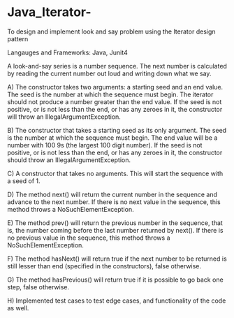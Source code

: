 # Java_Iterator-
To design and implement look and say problem using the Iterator design pattern 

Langauges and Frameworks: Java, Junit4 

A look-and-say series is a number sequence. The next number is calculated by reading the current number out loud and writing down what we say.

A) The constructor takes two arguments: a starting seed and an end value. The seed is the number at which the sequence must begin. The iterator should not produce a number greater than the end value. If the seed is not positive, or is not less than the end, or has any zeroes in it, the constructor will throw an IllegalArgumentException.

B) The constructor that takes a starting seed as its only argument. The seed is the number at which the sequence must begin. The end value will be a number with 100 9s (the largest 100 digit number). If the seed is not positive, or is not less than the end, or has any zeroes in it, the constructor should throw an IllegalArgumentException.

C) A constructor that takes no arguments. This will start the sequence with a seed of 1. 

D) The method next() will return the current number in the sequence and advance to the next number. If there is no next value in the sequence, this method throws a NoSuchElementException.

E) The method prev() will return the previous number in the sequence, that is, the number coming before the last number returned by next(). If there is no previous value in the sequence, this method throws a NoSuchElementException.

F) The method hasNext() will return true if the next number to be returned is still lesser than end (specified in the constructors), false otherwise.

G) The method hasPrevious() will return true if it is possible to go back one step, false otherwise. 

H) Implemented test cases to test edge cases, and functionality of the code as well. 
